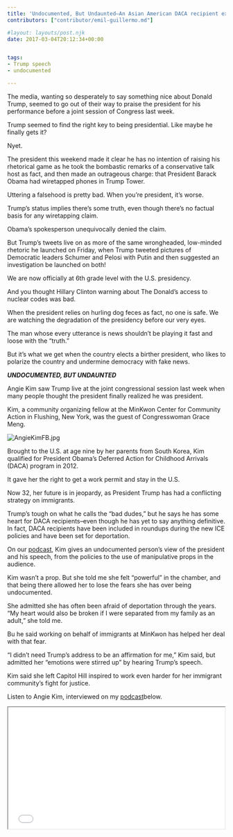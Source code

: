 ```yaml
---
title: 'Undocumented, But Undaunted–An Asian American DACA recipient experiences Trump’s big speech'
contributors: ["contributor/emil-guillermo.md"]

#layout: layouts/post.njk
date: 2017-03-04T20:12:34+00:00


tags:
- Trump speech
- undocumented

---
```


The media, wanting so desperately to say something nice about Donald Trump,
seemed to go out of their way to praise the president for his performance before
a joint session of Congress last week.

Trump seemed to find the right key to being presidential. Like maybe he finally
gets it?

Nyet.

The president this weekend made it clear he has no intention of raising his
rhetorical game as he took the bombastic remarks of a conservative talk host as
fact, and then made an outrageous charge: that President Barack Obama had
wiretapped phones in Trump Tower.

Uttering a falsehood is pretty bad. When you’re president, it’s worse.

Trump’s status implies there’s some truth, even though there’s no factual basis
for any wiretapping claim.

Obama’s spokesperson unequivocally denied the claim.

But Trump’s tweets live on as more of the same wrongheaded, low-minded rhetoric
he launched on Friday, when Trump tweeted pictures of Democratic leaders Schumer
and Pelosi with Putin and then suggested an investigation be launched on both!

We are now officially at 6th grade level with the U.S. presidency.

And you thought Hillary Clinton warning about The Donald’s access to nuclear
codes was bad.

When the president relies on hurling dog feces as fact, no one is safe. We are
watching the degradation of the presidency before our very eyes.

The man whose every utterance is news shouldn’t be playing it fast and loose
with the “truth.”

But it’s what we get when the country elects a birther president, who likes to
polarize the country and undermine democracy with fake news.

**_UNDOCUMENTED, BUT UNDAUNTED_**

Angie Kim saw Trump live at the joint congressional session last week when many
people thought the president finally realized he was president.

Kim, a community organizing fellow at the MinKwon Center for Community Action in
Flushing, New York, was the guest of Congresswoman Grace Meng.

![AngieKimFB.jpg](/uploads/AngieKimFB.jpg)

Brought to the U.S. at age nine by her parents from South Korea, Kim qualified
for President Obama’s Deferred Action for Childhood Arrivals (DACA) program in
2012.

It gave her the right to get a work permit and stay in the U.S.

Now 32, her future is in jeopardy, as President Trump has had a conflicting
strategy on immigrants.

Trump’s tough on what he calls the “bad dudes,” but he says he has some heart
for DACA recipients–even though he has yet to say anything definitive. In fact,
DACA recipients have been included in roundups during the new ICE policies and
have been set for deportation.

On our [podcast](https://bit.ly/2mbGjrg), Kim gives an undocumented person’s view
of the president and his speech, from the policies to the use of manipulative
props in the audience.

Kim wasn’t a prop. But she told me she felt “powerful” in the chamber, and that
being there allowed her to lose the fears she has over being undocumented.

She admitted she has often been afraid of deportation through the years. “My
heart would also be broken if I were separated from my family as an adult,” she
told me.

Bu he said working on behalf of immigrants at MinKwon has helped her deal with
that fear.

“I didn’t need Trump’s address to be an affirmation for me,” Kim said, but
admitted her “emotions were stirred up” by hearing Trump’s speech.

Kim said she left Capitol Hill inspired to work even harder for her immigrant
community’s fight for justice.

Listen to Angie Kim, interviewed on my [podcast](https://bit.ly/2mbGjrg)below.

<iframe
src="//html5-player.libsyn.com/embed/destination/id/479416/height/360/width/500/theme/standard/autoplay/no/autonext/no/thumbnail/yes/preload/no/no_addthis/no/direction/backward/no-cache/true/"
scrolling="no" allowfullscreen="" webkitallowfullscreen="" mozallowfullscreen=""
oallowfullscreen="" msallowfullscreen="" height="280" width="500"></iframe>
